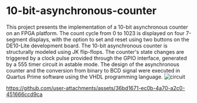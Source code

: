 # 10-bit-asynchronous-counter
This project presents the implementation of a 10-bit asynchronous counter on an FPGA platform. The count cycle from 0 to 1023 is displayed on four 7-segment displays, with the option to set and reset using two buttons on the DE10-Lite development board. The 10-bit asynchronous counter is structurally modeled using JK flip-flops. The counter's state changes are triggered by a clock pulse provided through the GPIO interface, generated by a 555 timer circuit in astable mode. The design of the asynchronous counter and the conversion from binary to BCD signal were executed in Quartus Prime software using the VHDL programming language.
![circuit](https://github.com/user-attachments/assets/7106d2c8-9700-4e81-9097-970a9e8cb1d7)

https://github.com/user-attachments/assets/36bd1671-ec0b-4a70-a2c0-451666ccd9ca

